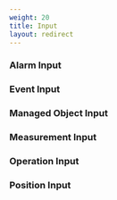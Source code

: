 ```yaml
---
weight: 20
title: Input
layout: redirect
---
```


### Alarm Input
### Event Input
### Managed Object Input
### Measurement Input
### Operation Input
### Position Input
